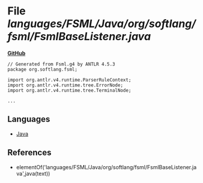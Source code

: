# File _languages/FSML/Java/org/softlang/fsml/FsmlBaseListener.java_
**[GitHub](https://github.com/softlang/yas/blob/master/languages/FSML/Java/org/softlang/fsml/FsmlBaseListener.java)**
```
// Generated from Fsml.g4 by ANTLR 4.5.3
package org.softlang.fsml;

import org.antlr.v4.runtime.ParserRuleContext;
import org.antlr.v4.runtime.tree.ErrorNode;
import org.antlr.v4.runtime.tree.TerminalNode;

...
```

## Languages
* [Java](../languages/Java.md)

## References
* elementOf('languages/FSML/Java/org/softlang/fsml/FsmlBaseListener.java',java(text))
